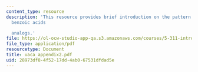 ```yaml
---
content_type: resource
description: 'This resource provides brief introduction on the pattern of H NMR of
  benzoic acids

  analogs.'
file: https://ol-ocw-studio-app-qa.s3.amazonaws.com/courses/5-311-introductory-chemical-experimentation-fall-2005/28973df84f5217dd4ab067531dfdad5e_uaca_appendix2.pdf
file_type: application/pdf
resourcetype: Document
title: uaca_appendix2.pdf
uid: 28973df8-4f52-17dd-4ab0-67531dfdad5e
---
```

